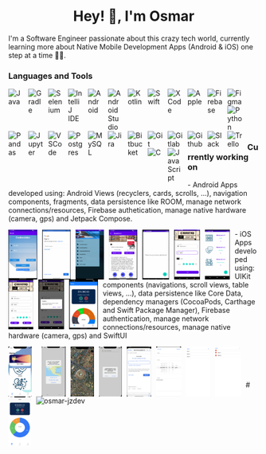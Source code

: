 <h1 align="center">Hey! 👋, I'm Osmar</h1>

I'm a Software Engineer passionate about this crazy tech world, currently learning more about Native Mobile Development Apps (Android & iOS) one step at a time 👨‍💻. 

### Languages and Tools 
<img align="left" alt="Java" width="30px" style="padding-right:10px" src="https://cdn.jsdelivr.net/gh/devicons/devicon/icons/java/java-original.svg"/>
<img align="left" alt="Gradle" width="30px" style="padding-right:10px" src="https://cdn.jsdelivr.net/gh/devicons/devicon/icons/gradle/gradle-plain-wordmark.svg" />
<img align="left" alt="Selenium" width="30px" style="padding-right:10px" src="https://cdn.jsdelivr.net/gh/devicons/devicon/icons/selenium/selenium-original.svg"/>
<img align="left" alt="IntelliJ IDE" width="30px" style="padding-right:10px" src="https://cdn.jsdelivr.net/gh/devicons/devicon/icons/intellij/intellij-original-wordmark.svg"/>
<img align="left" alt="Android" width="30px" style="padding-right:10px" src="https://cdn.jsdelivr.net/gh/devicons/devicon/icons/android/android-plain-wordmark.svg" />
<img align="left" alt="Android Studio" width="30px" style="padding-right:10px" src="https://cdn.jsdelivr.net/gh/devicons/devicon/icons/androidstudio/androidstudio-original.svg"/>
<img align="left" alt="Kotlin" width="30px" style="padding-right:10px" src="https://cdn.jsdelivr.net/gh/devicons/devicon/icons/kotlin/kotlin-original-wordmark.svg"  />
<img align="left" alt="Swift" width="30px" style="padding-right:10px" src="https://cdn.jsdelivr.net/gh/devicons/devicon/icons/swift/swift-original.svg"/>
<img align="left" alt="XCode" width="30px" style="padding-right:10px" src="https://cdn.jsdelivr.net/gh/devicons/devicon/icons/xcode/xcode-original.svg"/>
<img align="left" alt="Apple" width="30px" style="padding-right:10px" src="https://cdn.jsdelivr.net/gh/devicons/devicon/icons/apple/apple-original.svg"/>
<img align="left" alt="Firebase" width="30px" style="padding-right:10px" src="https://cdn.jsdelivr.net/gh/devicons/devicon/icons/firebase/firebase-plain-wordmark.svg"/>
<img align="left" alt="Figma" width="30px" style="padding-right:10px" src="https://cdn.jsdelivr.net/gh/devicons/devicon/icons/figma/figma-original.svg"  />
<img align="left" alt="Python" width="30px" style="padding-right:10px" src="https://cdn.jsdelivr.net/gh/devicons/devicon/icons/python/python-original.svg"/>
<img align="left" alt="Pandas" width="30px" style="padding-right:10px" src="https://cdn.jsdelivr.net/gh/devicons/devicon/icons/pandas/pandas-original-wordmark.svg"/>
<img align="left" alt="Jupyter" width="30px" style="padding-right:10px" src="https://cdn.jsdelivr.net/gh/devicons/devicon/icons/jupyter/jupyter-original-wordmark.svg"/>
<img align="left" alt="VSCode" width="30px" style="padding-right:10px" src="https://cdn.jsdelivr.net/gh/devicons/devicon/icons/vscode/vscode-original.svg"/>
<img align="left" alt="Postgres" width="30px" style="padding-right:10px" src="https://cdn.jsdelivr.net/gh/devicons/devicon/icons/postgresql/postgresql-plain-wordmark.svg"/>
<img align="left" alt="MySQL" width="30px" style="padding-right:10px" src="https://cdn.jsdelivr.net/gh/devicons/devicon/icons/mysql/mysql-original-wordmark.svg"/>
<img align="left" alt="Jira" width="30px" style="padding-right:10px" src="https://cdn.jsdelivr.net/gh/devicons/devicon/icons/jira/jira-plain-wordmark.svg"/>
<img align="left" alt="Bitbucket" width="30px" style="padding-right:10px" src="https://cdn.jsdelivr.net/gh/devicons/devicon/icons/bitbucket/bitbucket-original-wordmark.svg"/>
<img align="left" alt="Git" width="30px" style="padding-right:10px" src="https://cdn.jsdelivr.net/gh/devicons/devicon/icons/git/git-original-wordmark.svg"/>
<img align="left" alt="Gitlab" width="30px" style="padding-right:10px" src="https://cdn.jsdelivr.net/gh/devicons/devicon/icons/gitlab/gitlab-original-wordmark.svg"/>
<img align="left" alt="Github" width="30px" style="padding-right:10px" src="https://cdn.jsdelivr.net/gh/devicons/devicon/icons/github/github-original.svg" />
<img align="left" alt="Slack" width="30px" style="padding-right:10px" src="https://cdn.jsdelivr.net/gh/devicons/devicon/icons/slack/slack-original.svg"  />
<img align="left" alt="Trello" width="30px" style="padding-right:10px" src="https://cdn.jsdelivr.net/gh/devicons/devicon/icons/trello/trello-plain-wordmark.svg" />
<img align="left" alt="C" width="30px" style="padding-right:10px" src="https://cdn.jsdelivr.net/gh/devicons/devicon/icons/c/c-original.svg" />
<img align="left" alt="JavaScript" width="30px" style="padding-right:10px" src="https://cdn.jsdelivr.net/gh/devicons/devicon/icons/javascript/javascript-original.svg"  />
<br />
<br />
<br />
<br />

#

### Currently working on

<p>- Android Apps developed using: Android Views (recyclers, cards, scrolls, ...), navigation components, fragments, data persistence like ROOM, manage network connections/resources, Firebase authetication, manage native hardware (camera, gps) and Jetpack Compose.</p>


<p><img align="left" alt="" height="100px" style="padding-right:10px" src="assets/android_apps/OAuth0.png"  />
<img align="left" alt="" height="100px" style="padding-right:10px" src="assets/android_apps/OAuth1.png"  />
<img align="left" alt="" height="100px" style="padding-right:10px" src="assets/android_apps/MaterialDesignApp0.png"  />
<img align="left" alt="" height="100px" style="padding-right:10px" src="assets/android_apps/MaterialDesignApp1.png"  />
<img align="left" alt="" height="100px" style="padding-right:10px" src="assets/android_apps/MovieListApp0.png"  />
<img align="left" alt="" height="100px" style="padding-right:10px" src="assets/android_apps/MovieListApp1.png"  />
<img align="left" alt="" height="100px" style="padding-right:10px" src="assets/android_apps/MovieListApp2.png"  />
<img align="left" alt="" height="100px" style="padding-right:10px" src="assets/android_apps/MovieListApp3.png"  />
<img align="left" alt="" height="100px" style="padding-right:10px" src="assets/android_apps/MovieListApp4.png"  />
<img align="left" alt="" height="100px" style="padding-right:10px" src="assets/android_apps/BudgetWiseApp0.png"  /></p>

 
<p>- iOS Apps developed using: UIKit components (navigations, scroll views, table views, ...), data persistence like Core Data, dependency managers (CocoaPods, Carthage and Swift Package Manager), Firebase authentication, manage network connections/resources, manage native hardware (camera, gps) and SwiftUI</p>


<p><img align="left" alt="" height="100px" style="padding-right:10px" src="assets/ios_apps/MovieNightCenterApp0.png"  />
<img align="left" alt="" height="100px" style="padding-right:10px" src="assets/ios_apps/MovieNightCenterApp1.png"  />
<img align="left" alt="" height="100px" style="padding-right:10px" src="assets/ios_apps/MapsAndGps0.png"  />
<img align="left" alt="" height="100px" style="padding-right:10px" src="assets/ios_apps/MapsAndGps1.png"  />
<img align="left" alt="" height="100px" style="padding-right:10px" src="assets/ios_apps/LoginGoogle0.png"  />
<img align="left" alt="" height="100px" style="padding-right:10px" src="assets/ios_apps/LoginGoogle1.png"  />
<img align="left" alt="" height="100px" style="padding-right:10px" src="assets/ios_apps/TodoApp0.png"  />
<img align="left" alt="" height="100px" style="padding-right:10px" src="assets/ios_apps/TodoApp1.png"  />
<img align="left" alt="" height="100px" style="padding-right:10px" src="assets/ios_apps/TodoApp2.png"  />
<img align="left" alt="" height="100px" style="padding-right:10px" src="assets/ios_apps/BudgetWiseApp0.png"  /></p>

<br />
<br />
<br />
<br />
#

<p><img align="left" src="https://github-readme-stats.vercel.app/api/top-langs?username=osmar-jzdev&show_icons=true&locale=en&layout=compact" alt="osmar-jzdev" /></p>
